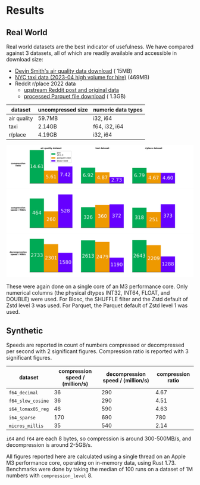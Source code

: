 # Results

## Real World

Real world datasets are the best indicator of usefulness.
We have compared against 3 datasets, all of which are readily available and
accessible in download size:

* [Devin Smith's air quality data download](https://deephaven.io/wp-content/devinrsmith-air-quality.20220714.zstd.parquet) (
  15MB)
* [NYC taxi data (2023-04 high volume for hire)](https://www.nyc.gov/site/tlc/about/tlc-trip-record-data.page) (469MB)
* Reddit r/place 2022 data
  * [upstream Reddit post and original data](https://www.reddit.com/r/place/comments/txvk2d/rplace_datasets_april_fools_2022/)
  * [processed Parquet file download](https://pcodec-public.s3.amazonaws.com/reddit_2022_place_numerical.parquet) (
    1.3GB)

| dataset     | uncompressed size | numeric data types |
|-------------|-------------------|--------------------|
| air quality | 59.7MB            | i32, i64           |
| taxi        | 2.14GB            | f64, i32, i64      |
| r/place     | 4.19GB            | i32, i64           |

<div style="text-align:center">
  <img
    alt="bar charts showing better compression for Pco than zstd.parquet"
    src="../images/real_world_compression_ratio.svg"
    width="700px"
  >
  <img
    alt="bar charts showing similar compression speed for Pco and zstd.parquet"
    src="../images/real_world_compression_speed.svg"
    width="700px"
  >
  <img
    alt="bar charts showing faster decompression speed for Pco than zstd.parquet"
    src="../images/real_world_decompression_speed.svg"
    width="700px"
  >
</div>

These were again done on a single core of an M3 performance core.
Only numerical columns (the physical dtypes INT32, INT64, FLOAT, and DOUBLE)
were used.
For Blosc, the SHUFFLE filter and the Zstd default of Zstd level 3 was used.
For Parquet, the Parquet default of Zstd level 1 was used.

## Synthetic

Speeds are reported in count of numbers compressed or decompressed
per second with 2 significant figures.
Compression ratio is reported with 3 significant figures.

| dataset           | compression speed / (million/s) | decompression speed / (million/s) | compression ratio |
|-------------------|---------------------------------|-----------------------------------|-------------------|
| `f64_decimal`     | 36                              | 290                               | 4.67              |
| `f64_slow_cosine` | 36                              | 290                               | 4.51              |
| `i64_lomax05_reg` | 46                              | 590                               | 4.63              |
| `i64_sparse`      | 170                             | 690                               | 780               |
| `micros_millis`   | 35                              | 540                               | 2.14              |

`i64` and `f64` are each 8 bytes, so compression is around 300-500MB/s,
and decompression is around 2-5GB/s.

All figures reported here are calculated using a single thread on an Apple
M3 performance core, operating on in-memory data, using Rust 1.73.
Benchmarks were done by taking the median of 100 runs on a dataset of 1M
numbers with `compression_level` 8.
